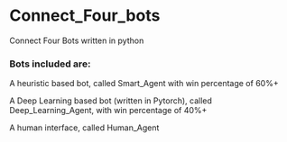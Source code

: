 # Connect_Four_bots
Connect Four Bots written in python

### Bots included are:
A heuristic based bot, called Smart_Agent with win percentage of 60%+

A Deep Learning based bot (written in Pytorch), called Deep_Learning_Agent, with win percentage of 40%+

A human interface, called Human_Agent
